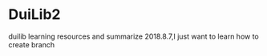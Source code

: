 # DuiLib2
duilib learning resources and summarize
2018.8.7,I just want to learn how to create branch
